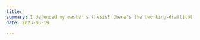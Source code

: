 ```yaml
---
title: 
summary: I defended my master's thesis! (here's the [working-draft](https://maryiletey.com/PSIEssay2023.pdf))
date: 2023-06-19

---
```

